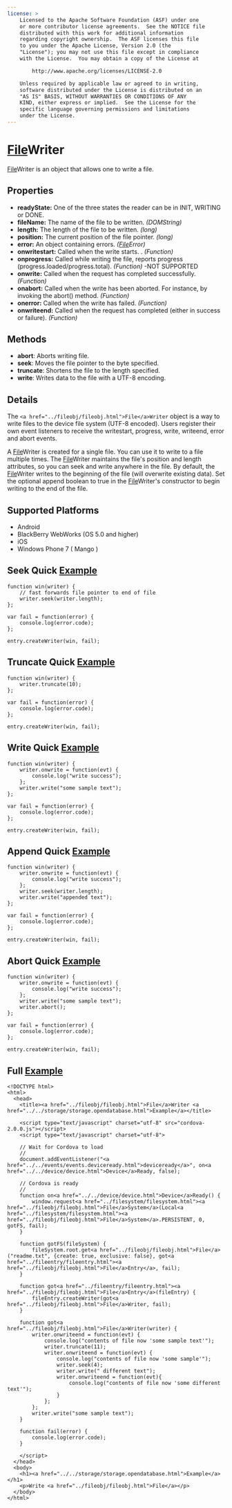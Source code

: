 ```yaml
---
license: >
    Licensed to the Apache Software Foundation (ASF) under one
    or more contributor license agreements.  See the NOTICE file
    distributed with this work for additional information
    regarding copyright ownership.  The ASF licenses this file
    to you under the Apache License, Version 2.0 (the
    "License"); you may not use this file except in compliance
    with the License.  You may obtain a copy of the License at

        http://www.apache.org/licenses/LICENSE-2.0

    Unless required by applicable law or agreed to in writing,
    software distributed under the License is distributed on an
    "AS IS" BASIS, WITHOUT WARRANTIES OR CONDITIONS OF ANY
    KIND, either express or implied.  See the License for the
    specific language governing permissions and limitations
    under the License.
---
```


<a href="../fileobj/fileobj.html">File</a>Writer
==========

<a href="../fileobj/fileobj.html">File</a>Writer is an object that allows one to write a file.

Properties
----------

- __readyState:__ One of the three states the reader can be in INIT, WRITING or DONE.
- __fileName:__ The name of the file to be written. _(DOMString)_
- __length:__ The length of the file to be written. _(long)_
- __position:__ The current position of the file pointer. _(long)_
- __error:__ An object containing errors. _(<a href="../fileerror/fileerror.html"><a href="../fileobj/fileobj.html">File</a>Error</a>)_
- __onwritestart:__ Called when the write starts. . _(Function)_
- __onprogress:__ Called while writing the file, reports progress (progress.loaded/progress.total). _(Function)_ -NOT SUPPORTED
- __onwrite:__ Called when the request has completed successfully.  _(Function)_
- __onabort:__ Called when the write has been aborted. For instance, by invoking the abort() method. _(Function)_
- __onerror:__ Called when the write has failed. _(Function)_
- __onwriteend:__ Called when the request has completed (either in success or failure).  _(Function)_

Methods
-------

- __abort__: Aborts writing file. 
- __seek__: Moves the file pointer to the byte specified.
- __truncate__: Shortens the file to the length specified.
- __write__: Writes data to the file with a UTF-8 encoding.

Details
-------

The `<a href="../fileobj/fileobj.html">File</a>Writer` object is a way to write files to the device file system (UTF-8 encoded).  Users register their own event listeners to receive the writestart, progress, write, writeend, error and abort events.

A <a href="../fileobj/fileobj.html">File</a>Writer is created for a single file. You can use it to write to a file multiple times. The <a href="../fileobj/fileobj.html">File</a>Writer maintains the file's position and length attributes, so you can seek and write anywhere in the file. By default, the <a href="../fileobj/fileobj.html">File</a>Writer writes to the beginning of the file (will overwrite existing data). Set the optional append boolean to true in the <a href="../fileobj/fileobj.html">File</a>Writer's constructor to begin writing to the end of the file.

Supported Platforms
-------------------

- Android
- BlackBerry WebWorks (OS 5.0 and higher)
- iOS
- Windows Phone 7 ( Mango )

Seek Quick <a href="../../storage/storage.opendatabase.html">Example</a>
------------------------------

	function win(writer) {
		// fast forwards file pointer to end of file
		writer.seek(writer.length);	
	};

	var fail = function(error) {
    	console.log(error.code);
	};
	
    entry.createWriter(win, fail);

Truncate Quick <a href="../../storage/storage.opendatabase.html">Example</a>
--------------------------

	function win(writer) {
		writer.truncate(10);	
	};

	var fail = function(error) {
    	console.log(error.code);
	};
	
    entry.createWriter(win, fail);

Write Quick <a href="../../storage/storage.opendatabase.html">Example</a>
-------------------	

	function win(writer) {
		writer.onwrite = function(evt) {
        	console.log("write success");
        };
		writer.write("some sample text");
	};

	var fail = function(error) {
    	console.log(error.code);
	};
	
    entry.createWriter(win, fail);

Append Quick <a href="../../storage/storage.opendatabase.html">Example</a>
--------------------	

	function win(writer) {
		writer.onwrite = function(evt) {
        	console.log("write success");
        };
        writer.seek(writer.length);
		writer.write("appended text");
	};

	var fail = function(error) {
    	console.log(error.code);
	};
	
    entry.createWriter(win, fail);
	
Abort Quick <a href="../../storage/storage.opendatabase.html">Example</a>
-------------------

	function win(writer) {
		writer.onwrite = function(evt) {
        	console.log("write success");
        };
		writer.write("some sample text");
		writer.abort();
	};

	var fail = function(error) {
    	console.log(error.code);
	};
	
    entry.createWriter(win, fail);

Full <a href="../../storage/storage.opendatabase.html">Example</a>
------------
    <!DOCTYPE html>
    <html>
      <head>
        <title><a href="../fileobj/fileobj.html">File</a>Writer <a href="../../storage/storage.opendatabase.html">Example</a></title>
    
        <script type="text/javascript" charset="utf-8" src="cordova-2.0.0.js"></script>
        <script type="text/javascript" charset="utf-8">
    
        // Wait for Cordova to load
        //
        document.addEventListener("<a href="../../events/events.deviceready.html">deviceready</a>", on<a href="../../device/device.html">Device</a>Ready, false);
    
        // Cordova is ready
        //
        function on<a href="../../device/device.html">Device</a>Ready() {
            window.request<a href="../filesystem/filesystem.html"><a href="../fileobj/fileobj.html">File</a>System</a>(Local<a href="../filesystem/filesystem.html"><a href="../fileobj/fileobj.html">File</a>System</a>.PERSISTENT, 0, gotFS, fail);
        }
    
        function gotFS(fileSystem) {
            fileSystem.root.get<a href="../fileobj/fileobj.html">File</a>("readme.txt", {create: true, exclusive: false}, got<a href="../fileentry/fileentry.html"><a href="../fileobj/fileobj.html">File</a>Entry</a>, fail);
        }
    
        function got<a href="../fileentry/fileentry.html"><a href="../fileobj/fileobj.html">File</a>Entry</a>(fileEntry) {
            fileEntry.createWriter(got<a href="../fileobj/fileobj.html">File</a>Writer, fail);
        }
    
        function got<a href="../fileobj/fileobj.html">File</a>Writer(writer) {
            writer.onwriteend = function(evt) {
                console.log("contents of file now 'some sample text'");
                writer.truncate(11);  
                writer.onwriteend = function(evt) {
                    console.log("contents of file now 'some sample'");
                    writer.seek(4);
                    writer.write(" different text");
                    writer.onwriteend = function(evt){
                        console.log("contents of file now 'some different text'");
                    }
                };
            };
            writer.write("some sample text");
        }
    
        function fail(error) {
            console.log(error.code);
        }
    
        </script>
      </head>
      <body>
        <h1><a href="../../storage/storage.opendatabase.html">Example</a></h1>
        <p>Write <a href="../fileobj/fileobj.html">File</a></p>
      </body>
    </html>
